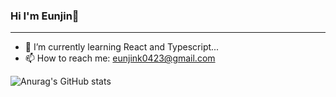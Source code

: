 ### Hi I'm Eunjin👋
---

- 🌱 I’m currently learning React and Typescript...
- 📫 How to reach me: eunjink0423@gmail.com

![Anurag's GitHub stats](https://github-readme-stats.vercel.app/api?username=ejinaaa&theme=flag-india&show_icons=true)


<!--
**ejinaaa/ejinaaa** is a ✨ _special_ ✨ repository because its `README.md` (this file) appears on your GitHub profile.

Here are some ideas to get you started:

- 🔭 I’m currently working on ...
- 🌱 I’m currently learning ...
- 👯 I’m looking to collaborate on ...
- 🤔 I’m looking for help with ...
- 💬 Ask me about ...
- 📫 How to reach me: ...
- 😄 Pronouns: ...
- ⚡ Fun fact: ...
-->
